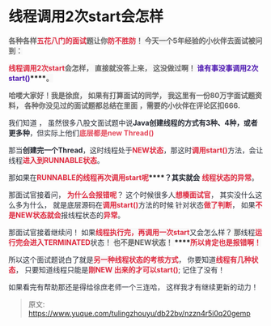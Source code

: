 # 线程调用2次start会怎样

**<font style="color:rgb(102, 102, 102);background-color:rgb(248, 248, 248);"></font>**

**<font style="color:rgb(102, 102, 102);background-color:rgb(248, 248, 248);">各种各样</font>****<font style="color:#DF2A3F;background-color:rgb(248, 248, 248);">五花八门的面试</font>****<font style="color:rgb(102, 102, 102);background-color:rgb(248, 248, 248);">题让你</font>****<font style="color:#DF2A3F;background-color:rgb(248, 248, 248);">防不胜防</font>****<font style="color:rgb(102, 102, 102);background-color:rgb(248, 248, 248);">！     今天一个5年经验的小伙伴去面试被问到：</font>**

**<font style="color:#DF2A3F;background-color:rgb(248, 248, 248);">线程调用2次start</font>****<font style="color:rgb(102, 102, 102);background-color:rgb(248, 248, 248);">会怎样，  直接就没答上来， </font>****<font style="color:rgb(102, 102, 102);background-color:rgb(248, 248, 248);">这没做过啊</font>****<font style="color:rgb(102, 102, 102);background-color:rgb(248, 248, 248);">！ </font>****<font style="color:#4C16B1;background-color:rgb(248, 248, 248);">谁有事没事调用2次start()</font>****<font style="color:rgb(102, 102, 102);background-color:rgb(248, 248, 248);">。</font>**

**<font style="color:rgb(102, 102, 102);background-color:rgb(248, 248, 248);"></font>**

**<font style="color:rgb(102, 102, 102);background-color:rgb(248, 248, 248);">哈喽大家好！我是徐庶， 如果有打算面试的同学， 我这里有一份80万字面试题资料， 各种你没见过的面试题都总结在里面 ，需要的小伙伴在评论区扣666.</font>**

**<font style="color:rgb(102, 102, 102);background-color:rgb(248, 248, 248);"></font>**

<font style="color:rgb(37, 41, 51);">我们知道 ， 虽然很多八股文面试题中说</font>**<font style="color:rgb(37, 41, 51);">Java创建线程的方式有3种、4种，或者更多种</font>**<font style="color:rgb(37, 41, 51);">，但实际上他们</font>**<font style="color:#E4495B;">底层都是new Thread()</font>**

<font style="color:rgb(37, 41, 51);"></font>

<font style="color:rgb(37, 41, 51);">那当</font>**<font style="color:rgb(37, 41, 51);">创建完一个Thread</font>**<font style="color:rgb(37, 41, 51);">，这时线程处于</font>**<font style="color:#DF2A3F;background-color:rgb(248, 248, 248);">NEW状态</font>**<font style="color:rgb(37, 41, 51);">，那这时</font>**<font style="color:#DF2A3F;background-color:rgb(248, 248, 248);">调用start()</font>**<font style="color:rgb(37, 41, 51);">方法，会让线程</font>**<font style="color:#DF2A3F;background-color:rgb(248, 248, 248);">进入到RUNNABLE状态</font>**<font style="color:rgb(37, 41, 51);">。</font>

<font style="color:rgb(37, 41, 51);">那如果在</font>**<font style="color:#DF2A3F;background-color:rgb(248, 248, 248);">RUNNABLE的线程再次调用start呢</font>****<font style="color:rgb(37, 41, 51);">？其实就会</font>**<font style="color:rgb(37, 41, 51);"> </font>**<font style="color:#DF2A3F;background-color:rgb(248, 248, 248);">线程状态的异常</font>**<font style="color:rgb(37, 41, 51);">。</font>

<font style="color:rgb(37, 41, 51);"></font>

<font style="color:rgb(37, 41, 51);">那面试官接着问， </font>**<font style="color:#DF2A3F;background-color:rgb(248, 248, 248);">为什么会报错呢</font>**<font style="color:rgb(37, 41, 51);">？ 这个时候很多人</font>**<font style="color:#DF2A3F;background-color:rgb(248, 248, 248);">想楱面试官</font>**<font style="color:rgb(37, 41, 51);">，  其实没什么这么多为什么，   就是底层源码在</font>**<font style="color:#DF2A3F;background-color:rgb(248, 248, 248);">调用start()</font>**<font style="color:rgb(37, 41, 51);">方法的时候</font>**<font style="color:#DF2A3F;background-color:rgb(248, 248, 248);"> </font>**<font style="color:rgb(37, 41, 51);">针对状态</font>**<font style="color:#DF2A3F;background-color:rgb(248, 248, 248);">做了判断</font>**<font style="color:rgb(37, 41, 51);">， 如果</font>**<font style="color:#DF2A3F;background-color:rgb(248, 248, 248);">不是NEW状态就会</font>**<font style="color:rgb(37, 41, 51);">报线程状态的</font>**<font style="color:#DF2A3F;background-color:rgb(248, 248, 248);">异常</font>**<font style="color:rgb(37, 41, 51);">。</font>

<font style="color:rgb(37, 41, 51);"></font>

<font style="color:rgb(37, 41, 51);">那面试官接着继续问！   如果</font>**<font style="color:#DF2A3F;background-color:rgb(248, 248, 248);">线程执行完，再调用一次start</font>**<font style="color:rgb(37, 41, 51);">又会怎么样</font>**<font style="color:rgb(102, 102, 102);background-color:rgb(248, 248, 248);">？  那</font>**<font style="color:rgb(37, 41, 51);">线程</font>**<font style="color:#DF2A3F;background-color:rgb(248, 248, 248);">运行完会进入TERMINATED</font>**<font style="color:rgb(37, 41, 51);">状态</font>**<font style="color:rgb(102, 102, 102);background-color:rgb(248, 248, 248);">！   也不是NEW状态！ </font>****<font style="color:#DF2A3F;background-color:rgb(248, 248, 248);">所以肯定也是报错啊！</font>**

<font style="color:rgb(37, 41, 51);"></font>

<font style="color:rgb(37, 41, 51);">所以这个面试题说白了就是</font>**<font style="color:#DF2A3F;background-color:rgb(248, 248, 248);">另一种线程状态的考核方式</font>**<font style="color:rgb(37, 41, 51);">， 你要知道</font>**<font style="color:#DF2A3F;background-color:rgb(248, 248, 248);">线程有几种状态</font>**<font style="color:rgb(37, 41, 51);">， 只要知道线程只能是</font>**<font style="color:#DF2A3F;background-color:rgb(248, 248, 248);">刚NEW 出来的才可以start()</font>**<font style="color:rgb(37, 41, 51);">;   记住了没有！   </font>

<font style="color:rgb(37, 41, 51);">如果看完有帮助那还是得给徐庶老师一个三连哈，  这样我才有继续更新的动力！</font>



> 原文: <https://www.yuque.com/tulingzhouyu/db22bv/nzzn4r5i0q20gemp>